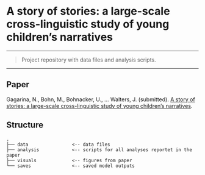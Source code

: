 # A story of stories: a large-scale cross-linguistic study of young children’s narratives

------------------------------------------------------------------------

> Project repository with data files and analysis scripts.

------------------------------------------------------------------------

## Paper

Gagarina, N., Bohn, M., Bohnacker, U., ... Walters, J. (submitted). [A story of stories: a large-scale cross-linguistic study of young children’s narratives](https://www.researchsquare.com/article/rs-5672219/v1).

## Structure

```
.
├── data                <-- data files
├── analysis            <-- scripts for all analyses reportet in the paper
├── visuals             <-- figures from paper
└── saves               <-- saved model outputs   
```